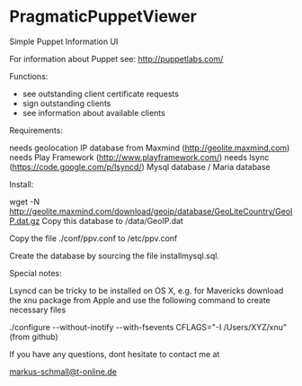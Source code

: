 PragmaticPuppetViewer
=====================

Simple Puppet Information UI 

For information about Puppet see: http://puppetlabs.com/


Functions:

- see outstanding client certificate requests
- sign outstanding clients
- see information about available clients


Requirements:

needs geolocation IP database from Maxmind (http://geolite.maxmind.com)
needs Play Framework (http://www.playframework.com/)
needs lsync (https://code.google.com/p/lsyncd/)
Mysql database / Maria database

Install:

wget -N http://geolite.maxmind.com/download/geoip/database/GeoLiteCountry/GeoIP.dat.gz
Copy this database to /data/GeoIP.dat

Copy the file ./conf/ppv.conf to /etc/ppv.conf

Create the database by sourcing the file installmysql.sql.

Special notes:

Lsyncd can be tricky to be installed on OS X, e.g. for Mavericks download the xnu
package from Apple and use the following command to create necessary files

./configure --without-inotify --with-fsevents CFLAGS="-I /Users/XYZ/xnu" (from github)


If you have any questions, dont hesitate to contact me at

markus-schmall@t-online.de


